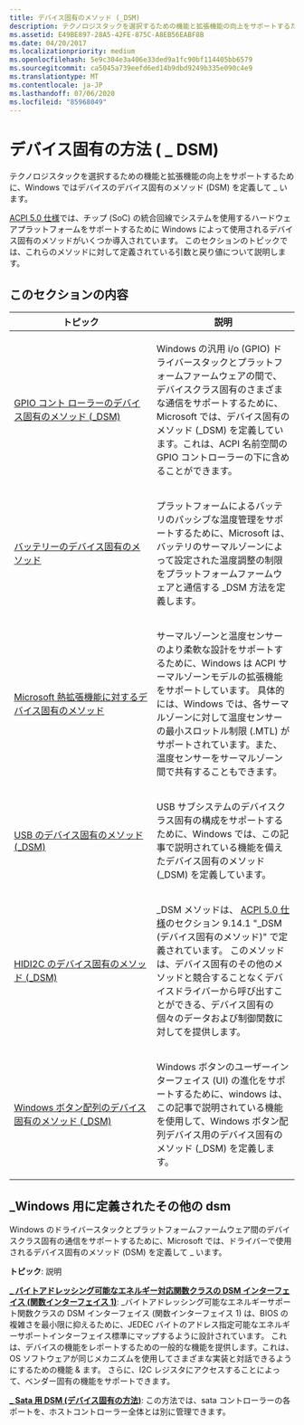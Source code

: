 ```yaml
---
title: デバイス固有のメソッド (_DSM)
description: テクノロジスタックを選択するための機能と拡張機能の向上をサポートするために、Windows はデバイスのデバイス固有のメソッド (_DSM) を定義します。
ms.assetid: E49BE897-28A5-42FE-875C-A8EB56EABF8B
ms.date: 04/20/2017
ms.localizationpriority: medium
ms.openlocfilehash: 5e9c304e3a406e33ded9a1fc90bf114405bb6579
ms.sourcegitcommit: ca5045a739eefd6ed14b9dbd9249b335e090c4e9
ms.translationtype: MT
ms.contentlocale: ja-JP
ms.lasthandoff: 07/06/2020
ms.locfileid: "85968049"
---
```

# <a name="device-specific-methods-_dsm"></a>デバイス固有の方法 ( \_ DSM)


テクノロジスタックを選択するための機能と拡張機能の向上をサポートするために、Windows ではデバイスのデバイス固有のメソッド (DSM) を定義して \_ います。

[ACPI 5.0 仕様](https://uefi.org/specifications)では、チップ (SoC) の統合回線でシステムを使用するハードウェアプラットフォームをサポートするために Windows によって使用されるデバイス固有のメソッドがいくつか導入されています。 このセクションのトピックでは、これらのメソッドに対して定義されている引数と戻り値について説明します。

## <a name="in-this-section"></a>このセクションの内容


<table>
<colgroup>
<col width="50%" />
<col width="50%" />
</colgroup>
<thead>
<tr class="header">
<th>トピック</th>
<th>説明</th>
</tr>
</thead>
<tbody>
<tr class="odd">
<td><p><a href="gpio-controller-device-specific-method---dsm-.md" data-raw-source="[GPIO controller Device-Specific Method (_DSM)](gpio-controller-device-specific-method---dsm-.md)">GPIO コント ローラーのデバイス固有のメソッド (_DSM)</a></p></td>
<td><p>Windows の汎用 i/o (GPIO) ドライバースタックとプラットフォームファームウェアの間で、デバイスクラス固有のさまざまな通信をサポートするために、Microsoft では、デバイス固有のメソッド (_DSM) を定義しています。これは、ACPI 名前空間の GPIO コントローラーの下に含めることができます。</p></td>
</tr>
<tr class="even">
<td><p><a href="battery-device-specific-method.md" data-raw-source="[Battery Device-Specific Method](battery-device-specific-method.md)">バッテリーのデバイス固有のメソッド</a></p></td>
<td><p>プラットフォームによるバッテリのパッシブな温度管理をサポートするために、Microsoft は、バッテリのサーマルゾーンによって設定された温度調整の制限をプラットフォームファームウェアと通信する _DSM 方法を定義します。</p></td>
</tr>
<tr class="odd">
<td><p><a href="device-specific-method-for-microsoft-thermal-extensions.md" data-raw-source="[Device-Specific Method for Microsoft thermal extensions](device-specific-method-for-microsoft-thermal-extensions.md)">Microsoft 熱拡張機能に対するデバイス固有のメソッド</a></p></td>
<td><p>サーマルゾーンと温度センサーのより柔軟な設計をサポートするために、Windows は ACPI サーマルゾーンモデルの拡張機能をサポートしています。 具体的には、Windows では、各サーマルゾーンに対して温度センサーの最小スロットル制限 (.MTL) がサポートされています。また、温度センサーをサーマルゾーン間で共有することもできます。</p></td>
</tr>
<tr class="even">
<td><p><a href="usb-device-specific-method---dsm-.md" data-raw-source="[USB Device-Specific Method (_DSM)](usb-device-specific-method---dsm-.md)">USB のデバイス固有のメソッド (_DSM)</a></p></td>
<td><p>USB サブシステムのデバイスクラス固有の構成をサポートするために、Windows では、この記事で説明されている機能を備えたデバイス固有のメソッド (_DSM) を定義しています。</p></td>
</tr>
<tr class="odd">
<td><p><a href="hidi2c-device-specific-method---dsm-.md" data-raw-source="[HIDI2C Device-Specific Method (_DSM)](hidi2c-device-specific-method---dsm-.md)">HIDI2C のデバイス固有のメソッド (_DSM)</a></p></td>
<td><p>_DSM メソッドは、 <a href="https://uefi.org/specifications" data-raw-source="[ACPI 5.0 specification](https://uefi.org/specifications)">ACPI 5.0 仕様</a>のセクション 9.14.1 "_DSM (デバイス固有のメソッド)" で定義されています。 このメソッドは、デバイス固有のその他のメソッドと競合することなくデバイスドライバーから呼び出すことができる、デバイス固有の個々のデータおよび制御関数に対してを提供します。</p></td>
</tr>
<tr class="even">
<td><p><a href="windows-button-array-device-specific-method---dsm-.md" data-raw-source="[Windows button array Device-Specific Method (_DSM)](windows-button-array-device-specific-method---dsm-.md)">Windows ボタン配列のデバイス固有のメソッド (_DSM)</a></p></td>
<td><p>Windows ボタンのユーザーインターフェイス (UI) の進化をサポートするために、windows は、この記事で説明されている機能を使用して、Windows ボタン配列デバイス用のデバイス固有のメソッド (_DSM) を定義します。</p></td>
</tr>
</tbody>
</table>

 

## <a name="other-_dsms-defined-for-windows"></a>\_Windows 用に定義されたその他の dsm


Windows のドライバースタックとプラットフォームファームウェア間のデバイスクラス固有の通信をサポートするために、Microsoft では、ドライバーで使用されるデバイス固有のメソッド (DSM) を定義して \_ います。

**トピック**: 説明

**[ \_ バイトアドレッシング可能なエネルギー対応関数クラスの DSM インターフェイス (関数インターフェイス 1)](https://docs.microsoft.com/windows-hardware/drivers/storage/-dsm-interface-for-byte-addressable-energy-backed-function-class--function-interface-1-)**: \_バイトアドレッシング可能なエネルギーサポート関数クラスの DSM インターフェイス (関数インターフェイス 1) は、BIOS の複雑さを最小限に抑えるために、JEDEC バイトのアドレス指定可能なエネルギーサポートインターフェイス標準にマップするように設計されています。 これは、デバイスの機能をレポートするための一般的な機能を提供します。これは、OS ソフトウェアが同じメカニズムを使用してさまざまな実装と対話できるようにするための機能 & ます。 さらに、I2C レジスタにアクセスすることによって、ベンダー固有の機能をサポートできます。

**[ \_ Sata 用 DSM (デバイス固有の方法)](https://docs.microsoft.com/previous-versions/windows/hardware/design/dn613874(v=vs.85))**: この方法では、sata コントローラーの各ポートを、ホストコントローラー全体とは別に管理できます。


 

 

 




